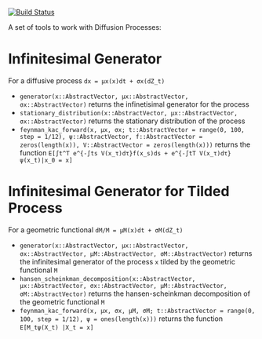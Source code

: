 [![Build Status](https://travis-ci.org/matthieugomez/ContinuousTimeMarkovOperators.jl.svg?branch=master)](https://travis-ci.org/matthieugomez/ContinuousTimeMarkovOperators.jl)

A set of tools to work with Diffusion Processes:

# Infinitesimal Generator
For a diffusive process `dx = μx(x)dt + σx(dZ_t)`
- `generator(x::AbstractVector, μx::AbstractVector, σx::AbstractVector)` returns the infinetisimal generator for the process 
- `stationary_distribution(x::AbstractVector, μx::AbstractVector, σx::AbstractVector)` returns the stationary distribution of the process 
- `feynman_kac_forward(x, μx, σx; t::AbstractVector = range(0, 100, step = 1/12), ψ::AbstractVector, f::AbstractVector = zeros(length(x)), V::AbstractVector = zeros(length(x)))` returns the function `E[∫t^T e^{-∫ts V(x_τ)dτ}f(x_s)ds + e^{-∫tT V(x_τ)dτ}ψ(x_t)|x_0 = x]` 

# Infinitesimal Generator for Tilded Process
For a geometric functional `dM/M = μM(x)dt + σM(dZ_t)`
- `generator(x::AbstractVector, μx::AbstractVector, σx::AbstractVector, μM::AbstractVector, σM::AbstractVector)` returns the infinitesimal generator of the process `x` tilded by the geometric functional `M` 
- `hansen_scheinkman_decomposition(x::AbstractVector, μx::AbstractVector, σx::AbstractVector, μM::AbstractVector, σM::AbstractVector)` returns the hansen-scheinkman decomposition of the geometric functional `M`
- `feynman_kac_forward(x, μx, σx, μM, σM; t::AbstractVector = range(0, 100, step = 1/12), ψ = ones(length(x)))` returns the function `E[M_tψ(X_t) |X_t = x]`
